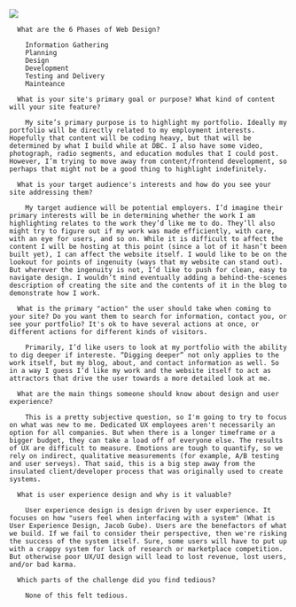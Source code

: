 <img src="../imgs/site-map-1.png">

      What are the 6 Phases of Web Design?

        Information Gathering
        Planning
        Design
        Development
        Testing and Delivery
        Mainteance

      What is your site's primary goal or purpose? What kind of content will your site feature?

        My site’s primary purpose is to highlight my portfolio. Ideally my portfolio will be directly related to my employment interests. Hopefully that content will be coding heavy, but that will be determined by what I build while at DBC. I also have some video, photograph, radio segments, and education modules that I could post. However, I’m trying to move away from content/frontend development, so perhaps that might not be a good thing to highlight indefinitely.

      What is your target audience's interests and how do you see your site addressing them?

        My target audience will be potential employers. I’d imagine their primary interests will be in determining whether the work I am highlighting relates to the work they’d like me to do. They’ll also might try to figure out if my work was made efficiently, with care, with an eye for users, and so on. While it is difficult to affect the content I will be hosting at this point (since a lot of it hasn’t been built yet), I can affect the website itself. I would like to be on the lookout for points of ingenuity (ways that my website can stand out). But wherever the ingenuity is not, I’d like to push for clean, easy to navigate design. I wouldn’t mind eventually adding a behind-the-scenes description of creating the site and the contents of it in the blog to demonstrate how I work.

      What is the primary "action" the user should take when coming to your site? Do you want them to search for information, contact you, or see your portfolio? It's ok to have several actions at once, or different actions for different kinds of visitors.

        Primarily, I’d like users to look at my portfolio with the ability to dig deeper if intereste. “Digging deeper” not only applies to the work itself, but my blog, about, and contact information as well. So in a way I guess I’d like my work and the website itself to act as attractors that drive the user towards a more detailed look at me.

      What are the main things someone should know about design and user experience?

        This is a pretty subjective question, so I'm going to try to focus on what was new to me. Dedicated UX employees aren't necessarily an option for all companies. But when there is a longer timeframe or a bigger budget, they can take a load off of everyone else. The results of UX are difficult to measure. Emotions are tough to quantify, so we rely on indirect, qualitative measurements (for example, A/B testing and user serveys). That said, this is a big step away from the insulated client/developer process that was originally used to create systems.

      What is user experience design and why is it valuable? 

        User experience design is design driven by user experience. It focuses on how "users feel when interfacing with a system" (What is User Experience Design, Jacob Gube). Users are the benefactors of what we build. If we fail to consider their perspective, then we're risking the success of the system itself. Sure, some users will have to put up with a crappy system for lack of research or marketplace competition. But otherwise poor UX/UI design will lead to lost revenue, lost users, and/or bad karma.

      Which parts of the challenge did you find tedious?

        None of this felt tedious.
  </html>